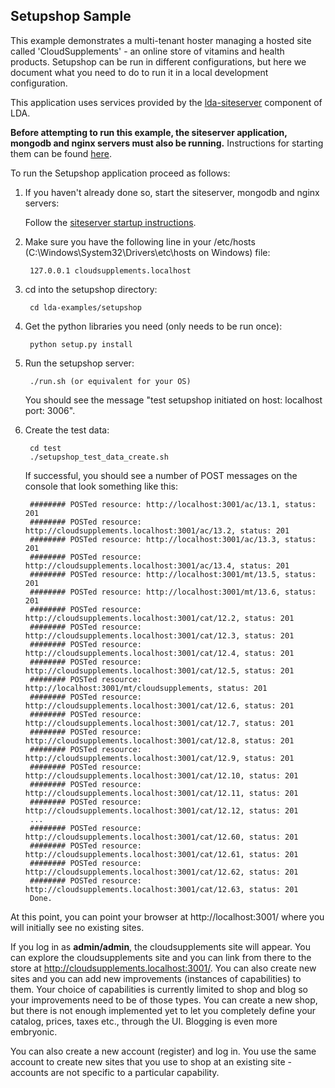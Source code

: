 Setupshop Sample
----------------

This example demonstrates a multi-tenant hoster managing a hosted site called 'CloudSupplements' - an online store of vitamins
and health products. Setupshop can be run in different configurations, but here we document what you need to do to run it in a
local development configuration.

This application uses services provided by the [lda-siteserver](https://github.com/ld4apps/lda-siteserver) component of LDA.

**Before attempting to run this example, the siteserver application, mongodb and nginx servers must also be running.**
Instructions for starting them can be found [here](https://github.com/ld4apps/lda-siteserver/blob/master/README.md).

To run the Setupshop application proceed as follows:

1. If you haven't already done so, start the siteserver, mongodb and nginx servers:

   Follow the [siteserver startup instructions](https://github.com/ld4apps/lda-siteserver/blob/master/README.md).  

2. Make sure you have the following line in your /etc/hosts (C:\Windows\System32\Drivers\etc\hosts on Windows) file:

        127.0.0.1 cloudsupplements.localhost

3. cd into the setupshop directory:

        cd lda-examples/setupshop

4. Get the python libraries you need (only needs to be run once):

        python setup.py install

5. Run the setupshop server:

        ./run.sh (or equivalent for your OS)

   You should see the message "test setupshop initiated on host: localhost port: 3006".

6. Create the test data:

        cd test
        ./setupshop_test_data_create.sh

   If successful, you should see a number of POST messages on the console that look something like this:

        ######## POSTed resource: http://localhost:3001/ac/13.1, status: 201
        ######## POSTed resource: http://cloudsupplements.localhost:3001/ac/13.2, status: 201
        ######## POSTed resource: http://localhost:3001/ac/13.3, status: 201
        ######## POSTed resource: http://cloudsupplements.localhost:3001/ac/13.4, status: 201
        ######## POSTed resource: http://localhost:3001/mt/13.5, status: 201
        ######## POSTed resource: http://localhost:3001/mt/13.6, status: 201
        ######## POSTed resource: http://cloudsupplements.localhost:3001/cat/12.2, status: 201
        ######## POSTed resource: http://cloudsupplements.localhost:3001/cat/12.3, status: 201
        ######## POSTed resource: http://cloudsupplements.localhost:3001/cat/12.4, status: 201
        ######## POSTed resource: http://cloudsupplements.localhost:3001/cat/12.5, status: 201
        ######## POSTed resource: http://localhost:3001/mt/cloudsupplements, status: 201
        ######## POSTed resource: http://cloudsupplements.localhost:3001/cat/12.6, status: 201
        ######## POSTed resource: http://cloudsupplements.localhost:3001/cat/12.7, status: 201
        ######## POSTed resource: http://cloudsupplements.localhost:3001/cat/12.8, status: 201
        ######## POSTed resource: http://cloudsupplements.localhost:3001/cat/12.9, status: 201
        ######## POSTed resource: http://cloudsupplements.localhost:3001/cat/12.10, status: 201
        ######## POSTed resource: http://cloudsupplements.localhost:3001/cat/12.11, status: 201
        ######## POSTed resource: http://cloudsupplements.localhost:3001/cat/12.12, status: 201
        ...
        ######## POSTed resource: http://cloudsupplements.localhost:3001/cat/12.60, status: 201
        ######## POSTed resource: http://cloudsupplements.localhost:3001/cat/12.61, status: 201
        ######## POSTed resource: http://cloudsupplements.localhost:3001/cat/12.62, status: 201
        ######## POSTed resource: http://cloudsupplements.localhost:3001/cat/12.63, status: 201
        Done.

At this point, you can point your browser at http://localhost:3001/ where you will initially see no existing sites. 

If you log in as **admin/admin**, the cloudsupplements site will appear. 
You can explore the cloudsupplements site and you can link from there to the store at http://cloudsupplements.localhost:3001/. 
You can also create new sites and you can add new improvements (instances of capabilities) to them. Your choice of capabilities
is currently limited to shop and blog so your improvements need to be of those types. You can create a new shop, but there is
not enough implemented yet to let you completely define your catalog, prices, taxes etc., through the UI. Blogging is even
more embryonic.

You can also create a new account (register) and log in. You use the same account to create new sites that you use to shop at
an existing site - accounts are not specific to a particular capability.
